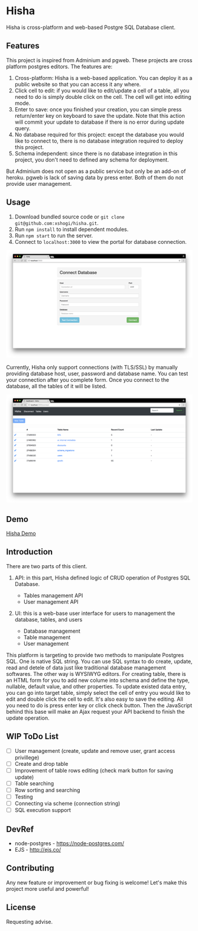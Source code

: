 # Hisha

Hisha is cross-platform and web-based Postgre SQL Database client.

## Features

This project is inspired from Adminium and pgweb. These projects are cross platform postgres editors. The features are:

1. Cross-platform: Hisha is a web-based application. You can deploy it as a public website so that you can access it any where.
2. Click cell to edit: if you would like to edit/update a cell of a table, all you need to do is simply double click on the cell. The cell will get into editing mode.
3. Enter to save: once you finished your creation, you can simple press return/enter key on keyboard to save the update. Note that this action will commit your update to database if there is no error during update query.
4. No database required for this project: except the database you would like to connect to, there is no database integration required to deploy this project.
5. Schema independent: since there is no database integration in this project, you don't need to defined any schema for deployment.

But Adminium does not open as a public service but only be an add-on of heroku. pgweb is lack of saving data by press enter. Both of them do not provide user management.

## Usage

1. Download bundled source code or `git clone git@github.com:xshogi/hisha.git`.
2. Run `npm install` to install dependent modules.
3. Run `npm start` to run the server.
4. Connect to `localhost:3000` to view the portal for database connection.

![portal](documents/portal.png)

Currently, Hisha only support connections (with TLS/SSL) by manually providing database host, user, password and database name. You can test your connection after you complete form. Once you connect to the database, all the tables of it will be listed.

![tables](documents/tables.png)


## Demo
[Hisha Demo](https://hisha.herokuapp.com)

## Introduction

There are two parts of this client.

1. API: in this part, Hisha defined logic of CRUD operation of Postgres SQL Database.
	- Tables management API	
	- User management API

2. UI: this is a web-base user interface for users to management the database, tables, and users
	- Database management
	- Table management
	- User management

This platform is targeting to provide two methods to manipulate Postgres SQL. One is native SQL string. You can use SQL syntax to do create, update, read and detele of data just like traditional database management softwares. The other way is WYSIWYG editors. For creating table, there is an HTML form for you to add new colume into schema and define the type, nullable, default value, and other properties. To update existed data entry, you can go into target table, simply select the cell of entry you would like to edit and double click the cell to edit. It's also easy to save the editing. All you need to do is press enter key or click check button. Then the JavaScript behind this base will make an Ajax request your API backend to finish the update operation.

## WIP ToDo List
- [ ] User management (create, update and remove user, grant access privillege)
- [ ] Create and drop table
- [ ] Improvement of table rows editing (check mark button for saving update)
- [ ] Table searching
- [ ] Row sorting and searching
- [ ] Testing
- [ ] Connecting via scheme (connection string)
- [ ] SQL execution support

## DevRef

* node-postgres - https://node-postgres.com/
* EJS - http://ejs.co/

## Contributing

Any new feature or improvement or bug fixing is welcome! 
Let's make this project more useful and powerful!

## License

Requesting advise.
